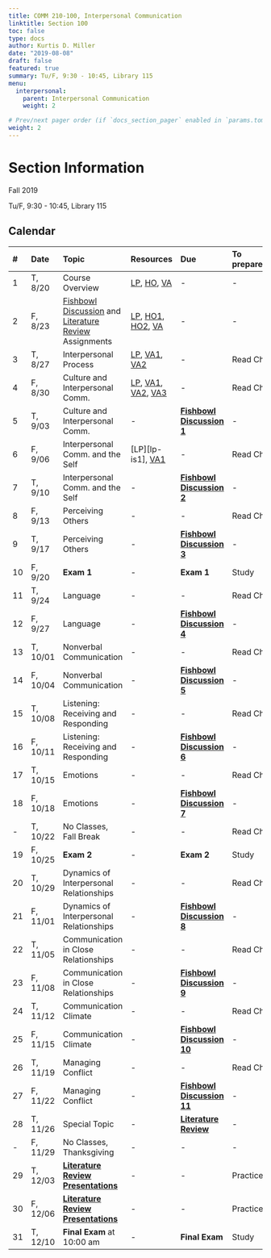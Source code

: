 ```yaml
---
title: COMM 210-100, Interpersonal Communication
linktitle: Section 100
toc: false
type: docs
author: Kurtis D. Miller
date: "2019-08-08"
draft: false
featured: true
summary: Tu/F, 9:30 - 10:45, Library 115
menu:
  interpersonal:
    parent: Interpersonal Communication
    weight: 2

# Prev/next pager order (if `docs_section_pager` enabled in `params.toml`)
weight: 2
---
```


Section Information
===================

Fall 2019

Tu/F, 9:30 - 10:45, Library 115

[ho-s]:  /course/interpersonal/COMM-210-100-FA19-KM.pdf  "Handout - Syllabus"

<!-- more -->

Calendar
--------

| #  | Date     | Topic                                                                        | Resources                                                    | Due                                    | To prepare… |
|:--|:-----------|:--------------------------|:----------|:-----------------------|:---------------------------|
| 1  | T,  8/20 | Course Overview                                                              | [LP][lp-co], [HO][ho-s], [VA][va-co-rev]                     | -                                      | -           |
| 2  | F,  8/23 | [Fishbowl Discussion][Fishbowl] and [Literature Review][lit-rev] Assignments | [LP][lp-ao], [HO1][ho-fd], [HO2][ho-lr], [VA][va-ao-rev]     | -                                      | -           |
| 3  | T,  8/27 | Interpersonal Process                                                        | [LP][lp-ip1], [VA1][va-ip1], [VA2][va-ip1-rev]               | -                                      | Read Ch.    |
| 4  | F,  8/30 | Culture and Interpersonal Comm.                                              | [LP][lp-ci1], [VA1][va-ci1], [VA2][va-ci2], [VA3][va-ci-rev] | -                                      | Read Ch.    |
| 5  | T,  9/03 | Culture and Interpersonal Comm.                                              | -                                                            | **[Fishbowl Discussion 1][Fishbowl]**  | -           |
| 6  | F,  9/06 | Interpersonal Comm. and the Self                                             | [LP][lp-is1], [VA1][va-is1]                                  | -                                      | Read Ch.    |
| 7  | T,  9/10 | Interpersonal Comm. and the Self                                             | -                                                            | **[Fishbowl Discussion 2][Fishbowl]**  | -           |
| 8  | F,  9/13 | Perceiving Others                                                            | -                                                            | -                                      | Read Ch.    |
| 9  | T,  9/17 | Perceiving Others                                                            | -                                                            | **[Fishbowl Discussion 3][Fishbowl]**  | -           |
| 10 | F,  9/20 | **Exam 1**                                                                   | -                                                            | **Exam 1**                             | Study       |
| 11 | T,  9/24 | Language                                                                     | -                                                            | -                                      | Read Ch.    |
| 12 | F,  9/27 | Language                                                                     | -                                                            | **[Fishbowl Discussion 4][Fishbowl]**  | -           |
| 13 | T, 10/01 | Nonverbal Communication                                                      | -                                                            | -                                      | Read Ch.    |
| 14 | F, 10/04 | Nonverbal Communication                                                      | -                                                            | **[Fishbowl Discussion 5][Fishbowl]**  | -           |
| 15 | T, 10/08 | Listening: Receiving and Responding                                          | -                                                            | -                                      | Read Ch.    |
| 16 | F, 10/11 | Listening: Receiving and Responding                                          | -                                                            | **[Fishbowl Discussion 6][Fishbowl]**  | -           |
| 17 | T, 10/15 | Emotions                                                                     | -                                                            | -                                      | Read Ch.    |
| 18 | F, 10/18 | Emotions                                                                     | -                                                            | **[Fishbowl Discussion 7][Fishbowl]**  | -           |
| -  | T, 10/22 | No Classes, Fall Break                                                       | -                                                            | -                                      | Read Ch.    |
| 19 | F, 10/25 | **Exam 2**                                                                   | -                                                            | **Exam 2**                             | Study       |
| 20 | T, 10/29 | Dynamics of Interpersonal Relationships                                      | -                                                            | -                                      | Read Ch.    |
| 21 | F, 11/01 | Dynamics of Interpersonal Relationships                                      | -                                                            | **[Fishbowl Discussion 8][Fishbowl]**  | -           |
| 22 | T, 11/05 | Communication in Close Relationships                                         | -                                                            | -                                      | Read Ch.    |
| 23 | F, 11/08 | Communication in Close Relationships                                         | -                                                            | **[Fishbowl Discussion 9][Fishbowl]**  | -           |
| 24 | T, 11/12 | Communication Climate                                                        | -                                                            | -                                      | Read Ch.    |
| 25 | F, 11/15 | Communication Climate                                                        | -                                                            | **[Fishbowl Discussion 10][Fishbowl]** | -           |
| 26 | T, 11/19 | Managing Conflict                                                            | -                                                            | -                                      | Read Ch.    |
| 27 | F, 11/22 | Managing Conflict                                                            | -                                                            | **[Fishbowl Discussion 11][Fishbowl]** | -           |
| 28 | T, 11/26 | Special Topic                                                                | -                                                            | **[Literature Review][lit-rev]**       | -           |
| -  | F, 11/29 | No Classes, Thanksgiving                                                     | -                                                            | -                                      | -           |
| 29 | T, 12/03 | **[Literature Review Presentations][lit-rev]**                               | -                                                            | -                                      | Practice    |
| 30 | F, 12/06 | **[Literature Review Presentations][lit-rev]**                               | -                                                            | -                                      | Practice    |
| 31 | T, 12/10 | **Final Exam** at 10:00 am                                                   | -                                                            | **Final Exam**                         | Study       |

<!-- assignment links -->
[Fishbowl]:  /course/interpersonal/assignment/fishbowl-discussion/   "Assignment description"
[lit-rev]:   /course/interpersonal/assignment/literature-review/     "Assignment description"

<!-- handout links -->
[ho-fd]: /course/interpersonal/handout/fishbowl-discussion.pdf  "Handout - Fishbowl Discussion Assignment"
[ho-lr]: /course/interpersonal/handout/literature-review.pdf    "Handout - Literature Review Assignment"

<!-- lesson plan links -->
[lp-co]:  /course/interpersonal/lesson-plan/course-overview/          "Lesson Plan"
[lp-ao]:  /course/interpersonal/lesson-plan/assignments-overview/     "Lesson Plan"
[lp-ip1]: /course/interpersonal/lesson-plan/interpersonal-process-1/  "Lesson Plan"
[lp-ip1]: /course/interpersonal/lesson-plan/interpersonal-the-self-1/ "Lesson Plan"
[lp-ci1]: /course/interpersonal/lesson-plan/culture-interpersonal-1/  "Lesson Plan"

<!-- visual aid links-->
[va-ao-rev]:  /course/interpersonal/visual-aid/assignment-overview-rev/       "Visual Aid - Review"
[va-ci-rev]:  /course/interpersonal/visual-aid/culture-interpersonal-rev/     "Visual Aid - Review"
[va-ci1]:     /course/interpersonal/visual-aid/culture-interpersonal-1/       "Visual Aid - National Culture"
[va-ci2]:     /course/interpersonal/visual-aid/culture-interpersonal-2/       "Visual Aid - Code Switching"
[va-co-rev]:  /course/interpersonal/visual-aid/course-overview-rev/           "Visual Aid - Review"
[va-ip1-rev]: /course/interpersonal/visual-aid/interpersonal-process-1-rev/   "Visual Aid - Review"
[va-ip1]:     /course/interpersonal/visual-aid/interpersonal-process-1/       "Visual Aid - Process Models of Communication"
[va-is1]:     /course/interpersonal/visual-aid/interpersonal-the-self-1/      "Visual Aid - Johari Window"
